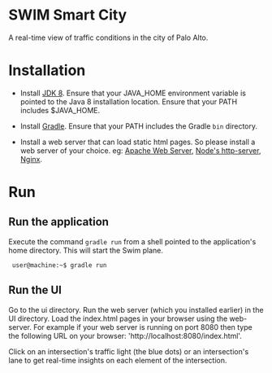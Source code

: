 # SWIM Smart City

A real-time view of traffic conditions in the city of Palo Alto.

# Installation

* Install [JDK 8](http://www.oracle.com/technetwork/java/javase/downloads/jdk8-downloads-2133151.html). Ensure that your JAVA_HOME environment variable is pointed to the Java 8 installation location. Ensure that your PATH includes $JAVA_HOME.

* Install [Gradle](https://gradle.org/install/). Ensure that your PATH includes the Gradle `bin` directory.

* Install a web server that can load static html pages. So please install a web server of your choice. eg: [Apache Web Server](https://httpd.apache.org/), 
  [Node's http-server](https://www.npmjs.com/package/http-server), [Nginx](https://docs.nginx.com/nginx/admin-guide/installing-nginx/installing-nginx-open-source/).
  
# Run

## Run the application
Execute the command `gradle run` from a shell pointed to the application's home directory. This will start the Swim plane.
   ```console
    user@machine:~$ gradle run
   ```

## Run the UI
Go to the ui directory. Run the web server (which you installed earlier) in the UI directory. Load the index.html pages in 
your browser using the web-server. For example if your web server is running on port 8080 then type the following URL on your browser: 'http://localhost:8080/index.html'.

Click on an intersection's traffic light (the blue dots) or an intersection's lane to get real-time insights on each element of the intersection. 
    
